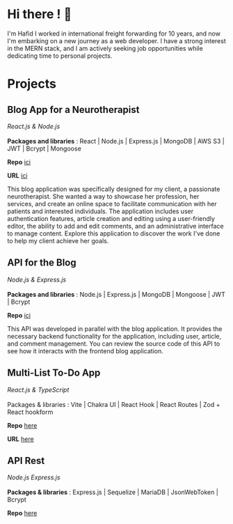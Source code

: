 # Hi there ! 👋

I'm Hafid I worked in international freight forwarding for 10 years, and now I'm embarking on a new journey as a web developer. I have a strong interest in the MERN stack, and I am actively seeking job opportunities while dedicating time to personal projects.

# Projects

## Blog App for a Neurotherapist
*React.js & Node.js*\
\
**Packages and libraries** : React | Node.js | Express.js | MongoDB | AWS S3 | JWT | Bcrypt | Mongoose

**Repo** [ici](https://github.com/Mangemort60/mern-blog)

**URL** [ici](lien-vers-votre-application)

This blog application was specifically designed for my client, a passionate neurotherapist. She wanted a way to showcase her profession, her services, and create an online space to facilitate communication with her patients and interested individuals. The application includes user authentication features, article creation and editing using a user-friendly editor, the ability to add and edit comments, and an administrative interface to manage content. Explore this application to discover the work I've done to help my client achieve her goals.

## API for the Blog
*Node.js & Express.js*\
\
**Packages and libraries** : Node.js | Express.js | MongoDB | Mongoose | JWT | Bcrypt

**Repo** [ici](https://github.com/Mangemort60/blog-api)

This API was developed in parallel with the blog application. It provides the necessary backend functionality for the application, including user, article, and comment management. You can review the source code of this API to see how it interacts with the frontend blog application.


## Multi-List To-Do App  
*React.js & TypeScript*\
\
Packages & libraries : Vite | Chakra UI | React Hook | React Routes | Zod + React hookform 

**Repo** [here](https://github.com/Mangemort60/TodoList-react-app)

**URL** [here](https://todo-react-app-otacon.netlify.app/login)

## API Rest  
*Node.js Express.js*\
\
**Packages & libraries** :             Express.js | Sequelize | MariaDB | JsonWebToken | Bcrypt

**Repo** [here](https://github.com/Mangemort60/API-RESTFull-ToDoList)
